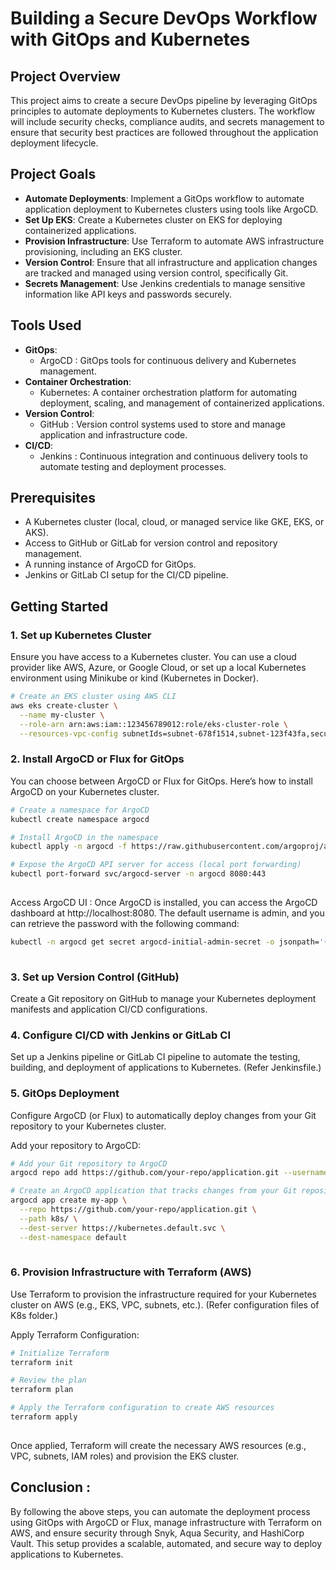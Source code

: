# Building a Secure DevOps Workflow with GitOps and Kubernetes

## Project Overview

This project aims to create a secure DevOps pipeline by leveraging GitOps principles to automate deployments to Kubernetes clusters. The workflow will include security checks, compliance audits, and secrets management to ensure that security best practices are followed throughout the application deployment lifecycle.

## Project Goals

- **Automate Deployments**: Implement a GitOps workflow to automate application deployment to Kubernetes clusters using tools like ArgoCD.
- **Set Up EKS**: Create a Kubernetes cluster on EKS for deploying containerized applications.
- **Provision Infrastructure**: Use Terraform to automate AWS infrastructure provisioning, including an EKS cluster.
- **Version Control**: Ensure that all infrastructure and application changes are tracked and managed using version control, specifically Git.
- **Secrets Management**: Use Jenkins credentials to manage sensitive information like API keys and passwords securely.

## Tools Used

- **GitOps**:
  - ArgoCD : GitOps tools for continuous delivery and Kubernetes management.
- **Container Orchestration**:
  - Kubernetes: A container orchestration platform for automating deployment, scaling, and management of containerized applications.
- **Version Control**:
  - GitHub : Version control systems used to store and manage application and infrastructure code.
- **CI/CD**:
  - Jenkins : Continuous integration and continuous delivery tools to automate testing and deployment processes.

## Prerequisites

- A Kubernetes cluster (local, cloud, or managed service like GKE, EKS, or AKS).
- Access to GitHub or GitLab for version control and repository management.
- A running instance of ArgoCD for GitOps.
- Jenkins or GitLab CI setup for the CI/CD pipeline.

## Getting Started

### 1. Set up Kubernetes Cluster

Ensure you have access to a Kubernetes cluster. You can use a cloud provider like AWS, Azure, or Google Cloud, or set up a local Kubernetes environment using Minikube or kind (Kubernetes in Docker).

```bash
# Create an EKS cluster using AWS CLI
aws eks create-cluster \
  --name my-cluster \
  --role-arn arn:aws:iam::123456789012:role/eks-cluster-role \
  --resources-vpc-config subnetIds=subnet-678f1514,subnet-123f43fa,securityGroupIds=sg-6979fe18   
```

### 2. Install ArgoCD or Flux for GitOps
You can choose between ArgoCD or Flux for GitOps. Here’s how to install ArgoCD on your Kubernetes cluster.

```bash
# Create a namespace for ArgoCD
kubectl create namespace argocd

# Install ArgoCD in the namespace
kubectl apply -n argocd -f https://raw.githubusercontent.com/argoproj/argo-cd/stable/manifests/install.yaml

# Expose the ArgoCD API server for access (local port forwarding)
kubectl port-forward svc/argocd-server -n argocd 8080:443
   
```
Access ArgoCD UI : 
Once ArgoCD is installed, you can access the ArgoCD dashboard at http://localhost:8080. The default username is admin, and you can retrieve the password with the following command:

```bash
kubectl -n argocd get secret argocd-initial-admin-secret -o jsonpath='{.data.password}' | base64 -d; echo
   
```

### 3. Set up Version Control (GitHub)
Create a Git repository on GitHub to manage your Kubernetes deployment manifests and application CI/CD configurations.


### 4. Configure CI/CD with Jenkins or GitLab CI
Set up a Jenkins pipeline or GitLab CI pipeline to automate the testing, building, and deployment of applications to Kubernetes.
(Refer Jenkinsfile.)


### 5. GitOps Deployment
Configure ArgoCD (or Flux) to automatically deploy changes from your Git repository to your Kubernetes cluster.

Add your repository to ArgoCD:

```bash
# Add your Git repository to ArgoCD
argocd repo add https://github.com/your-repo/application.git --username <username> --password <password>

# Create an ArgoCD application that tracks changes from your Git repository:
argocd app create my-app \
  --repo https://github.com/your-repo/application.git \
  --path k8s/ \
  --dest-server https://kubernetes.default.svc \
  --dest-namespace default
   
```

### 6. Provision Infrastructure with Terraform (AWS)
Use Terraform to provision the infrastructure required for your Kubernetes cluster on AWS (e.g., EKS, VPC, subnets, etc.).
(Refer configuration files of K8s folder.)

Apply Terraform Configuration:

```bash
# Initialize Terraform
terraform init

# Review the plan
terraform plan

# Apply the Terraform configuration to create AWS resources
terraform apply
   
```
Once applied, Terraform will create the necessary AWS resources (e.g., VPC, subnets, IAM roles) and provision the EKS cluster.


## Conclusion : 
By following the above steps, you can automate the deployment process using GitOps with ArgoCD or Flux, manage infrastructure with Terraform on AWS, and ensure security through Snyk, Aqua Security, and HashiCorp Vault. This setup provides a scalable, automated, and secure way to deploy applications to Kubernetes.





